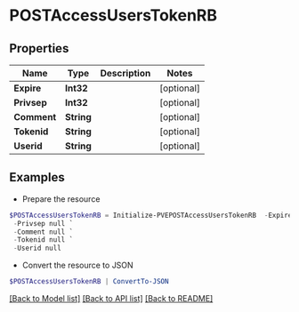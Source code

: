 # POSTAccessUsersTokenRB
## Properties

Name | Type | Description | Notes
------------ | ------------- | ------------- | -------------
**Expire** | **Int32** |  | [optional] 
**Privsep** | **Int32** |  | [optional] 
**Comment** | **String** |  | [optional] 
**Tokenid** | **String** |  | [optional] 
**Userid** | **String** |  | [optional] 

## Examples

- Prepare the resource
```powershell
$POSTAccessUsersTokenRB = Initialize-PVEPOSTAccessUsersTokenRB  -Expire null `
 -Privsep null `
 -Comment null `
 -Tokenid null `
 -Userid null
```

- Convert the resource to JSON
```powershell
$POSTAccessUsersTokenRB | ConvertTo-JSON
```

[[Back to Model list]](../README.md#documentation-for-models) [[Back to API list]](../README.md#documentation-for-api-endpoints) [[Back to README]](../README.md)

